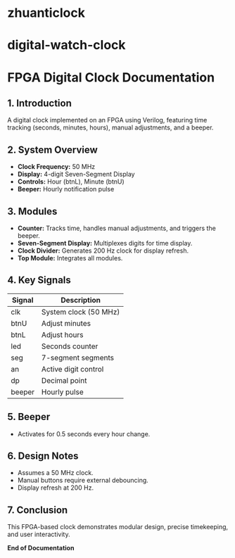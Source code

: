 # zhuanticlock
# digital-watch-clock

# FPGA Digital Clock Documentation

## 1. Introduction
A digital clock implemented on an FPGA using Verilog, featuring time tracking (seconds, minutes, hours), manual adjustments, and a beeper.

## 2. System Overview
- **Clock Frequency:** 50 MHz
- **Display:** 4-digit Seven-Segment Display
- **Controls:** Hour (btnL), Minute (btnU)
- **Beeper:** Hourly notification pulse

## 3. Modules
- **Counter:** Tracks time, handles manual adjustments, and triggers the beeper.
- **Seven-Segment Display:** Multiplexes digits for time display.
- **Clock Divider:** Generates 200 Hz clock for display refresh.
- **Top Module:** Integrates all modules.

## 4. Key Signals
| Signal | Description |
|--------|-------------|
| clk    | System clock (50 MHz) |
| btnU   | Adjust minutes |
| btnL   | Adjust hours |
| led    | Seconds counter |
| seg    | 7-segment segments |
| an     | Active digit control |
| dp     | Decimal point |
| beeper | Hourly pulse |

## 5. Beeper
- Activates for 0.5 seconds every hour change.

## 6. Design Notes
- Assumes a 50 MHz clock.
- Manual buttons require external debouncing.
- Display refresh at 200 Hz.

## 7. Conclusion
This FPGA-based clock demonstrates modular design, precise timekeeping, and user interactivity.

**End of Documentation**
